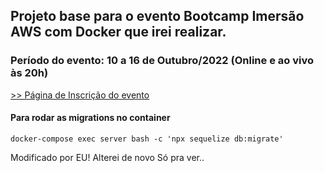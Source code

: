 ## Projeto base para o evento Bootcamp Imersão AWS com Docker que irei realizar.

### Período do evento: 10 a 16 de Outubro/2022 (Online e ao vivo às 20h)

[>> Página de Inscrição do evento](https://inscricao.imersaoaws.com.br)


#### Para rodar as migrations no container ####
```
docker-compose exec server bash -c 'npx sequelize db:migrate'
```

Modificado por EU!
Alterei de novo Só pra ver..
